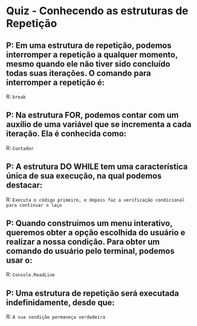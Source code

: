# Quiz - Conhecendo as estruturas de Repetição

## P: Em uma estrutura de repetição, podemos interromper a repetição a qualquer momento, mesmo quando ele não tiver sido concluído todas suas iterações. O comando para interromper a repetição é:

R: `break`

## P: Na estrutura FOR, podemos contar com um auxílio de uma variável que se incrementa a cada iteração. Ela é conhecida como:

R: `Contador`

## P: A estrutura DO WHILE tem uma característica única de sua execução, na qual podemos destacar:

R: `Executa o código primeiro, e depois faz a verificação condicional para continuar o laço`

## P: Quando construimos um menu interativo, queremos obter a opção escolhida do usuário e realizar a nossa condição. Para obter um comando do usuário pelo terminal, podemos usar o:

R: `Console.ReadLine`

## P: Uma estrutura de repetição será executada indefinidamente, desde que:

R: `A sua condição permaneça verdadeira`

